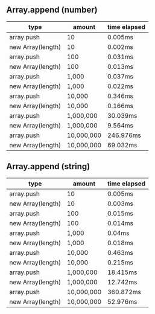 ## Array.append (number)

|type|amount|time elapsed|
|-|-|-|
array.push|10|0.005ms
new Array(length)|10|0.002ms
array.push|100|0.031ms
new Array(length)|100|0.013ms
array.push|1,000|0.037ms
new Array(length)|1,000|0.022ms
array.push|10,000|0.346ms
new Array(length)|10,000|0.166ms
array.push|1,000,000|30.039ms
new Array(length)|1,000,000|9.564ms
array.push|10,000,000|246.976ms
new Array(length)|10,000,000|69.032ms
## Array.append (string)

|type|amount|time elapsed|
|-|-|-|
array.push|10|0.005ms
new Array(length)|10|0.003ms
array.push|100|0.015ms
new Array(length)|100|0.014ms
array.push|1,000|0.04ms
new Array(length)|1,000|0.018ms
array.push|10,000|0.463ms
new Array(length)|10,000|0.215ms
array.push|1,000,000|18.415ms
new Array(length)|1,000,000|12.742ms
array.push|10,000,000|360.872ms
new Array(length)|10,000,000|52.976ms
